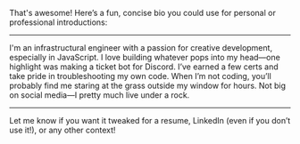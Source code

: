 That's awesome! Here’s a fun, concise bio you could use for personal or professional introductions:

---

I'm an infrastructural engineer with a passion for creative development, especially in JavaScript. I love building whatever pops into my head—one highlight was making a ticket bot for Discord. I’ve earned a few certs and take pride in troubleshooting my own code. When I’m not coding, you’ll probably find me staring at the grass outside my window for hours. Not big on social media—I pretty much live under a rock.

---

Let me know if you want it tweaked for a resume, LinkedIn (even if you don’t use it!), or any other context!
